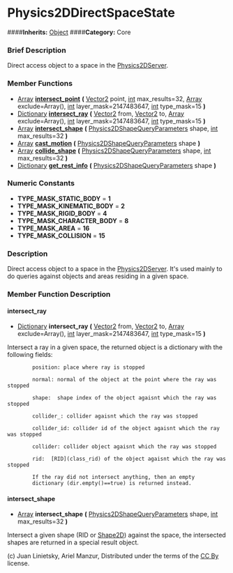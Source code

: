#  Physics2DDirectSpaceState  
####**Inherits:** [Object](class_object)
####**Category:** Core

###  Brief Description  
Direct access object to a space in the [Physics2DServer](class_physics2dserver).

###  Member Functions 
  * [Array](class_array)  **[intersect&#95;point](#intersect_point)**  **(** [Vector2](class_vector2) point, [int](class_int) max_results=32, [Array](class_array) exclude=Array(), [int](class_int) layer_mask=2147483647, [int](class_int) type_mask=15  **)**
  * [Dictionary](class_dictionary)  **[intersect&#95;ray](#intersect_ray)**  **(** [Vector2](class_vector2) from, [Vector2](class_vector2) to, [Array](class_array) exclude=Array(), [int](class_int) layer_mask=2147483647, [int](class_int) type_mask=15  **)**
  * [Array](class_array)  **[intersect&#95;shape](#intersect_shape)**  **(** [Physics2DShapeQueryParameters](class_physics2dshapequeryparameters) shape, [int](class_int) max_results=32  **)**
  * [Array](class_array)  **[cast&#95;motion](#cast_motion)**  **(** [Physics2DShapeQueryParameters](class_physics2dshapequeryparameters) shape  **)**
  * [Array](class_array)  **[collide&#95;shape](#collide_shape)**  **(** [Physics2DShapeQueryParameters](class_physics2dshapequeryparameters) shape, [int](class_int) max_results=32  **)**
  * [Dictionary](class_dictionary)  **[get&#95;rest&#95;info](#get_rest_info)**  **(** [Physics2DShapeQueryParameters](class_physics2dshapequeryparameters) shape  **)**

###  Numeric Constants  
  * **TYPE_MASK_STATIC_BODY** = **1**
  * **TYPE_MASK_KINEMATIC_BODY** = **2**
  * **TYPE_MASK_RIGID_BODY** = **4**
  * **TYPE_MASK_CHARACTER_BODY** = **8**
  * **TYPE_MASK_AREA** = **16**
  * **TYPE_MASK_COLLISION** = **15**

###  Description  
Direct access object to a space in the [Physics2DServer](class_physics2dserver). It's used mainly to do queries against objects and areas residing in a given space.

###  Member Function Description  

#### <a name="intersect_ray">intersect_ray</a>
  * [Dictionary](class_dictionary)  **intersect&#95;ray**  **(** [Vector2](class_vector2) from, [Vector2](class_vector2) to, [Array](class_array) exclude=Array(), [int](class_int) layer_mask=2147483647, [int](class_int) type_mask=15  **)**

Intersect a ray in a given space, the returned object is a dictionary with the following fields: 

			position: place where ray is stopped

			normal: normal of the object at the point where the ray was stopped 

			shape:  shape index of the object agaisnt which the ray was stopped

			collider_: collider agaisnt which the ray was stopped

			collider_id: collider id of the object agaisnt which the ray was stopped

			collider: collider object agaisnt which the ray was stopped

			rid:  [RID](class_rid) of the object agaisnt which the ray was stopped

			If the ray did not intersect anything, then an empty
			dictionary (dir.empty()==true) is returned instead.

#### <a name="intersect_shape">intersect_shape</a>
  * [Array](class_array)  **intersect&#95;shape**  **(** [Physics2DShapeQueryParameters](class_physics2dshapequeryparameters) shape, [int](class_int) max_results=32  **)**

Intersect a given shape (RID or [Shape2D](class_shape2d)) against the space, the intersected shapes are returned in a special result object.


(c) Juan Linietsky, Ariel Manzur, Distributed under the terms of the [CC By](https://creativecommons.org/licenses/by/3.0/legalcode) license.
